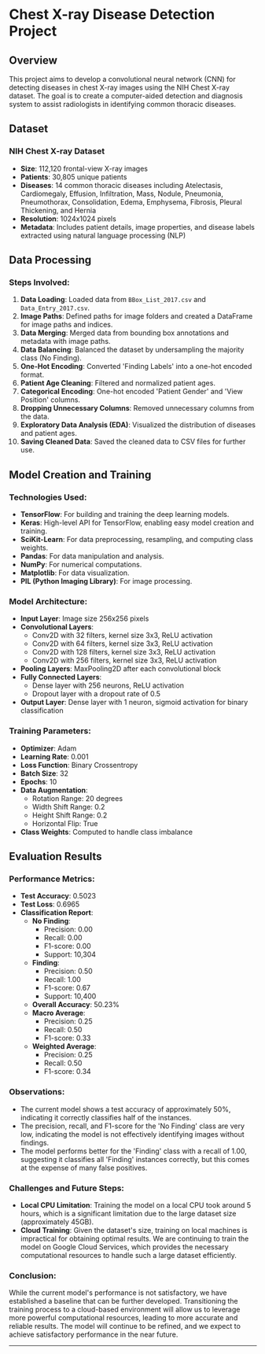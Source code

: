 # Chest X-ray Disease Detection Project

## Overview

This project aims to develop a convolutional neural network (CNN) for detecting diseases in chest X-ray images using the NIH Chest X-ray dataset. The goal is to create a computer-aided detection and diagnosis system to assist radiologists in identifying common thoracic diseases.

## Dataset

### NIH Chest X-ray Dataset
- **Size**: 112,120 frontal-view X-ray images
- **Patients**: 30,805 unique patients
- **Diseases**: 14 common thoracic diseases including Atelectasis, Cardiomegaly, Effusion, Infiltration, Mass, Nodule, Pneumonia, Pneumothorax, Consolidation, Edema, Emphysema, Fibrosis, Pleural Thickening, and Hernia
- **Resolution**: 1024x1024 pixels
- **Metadata**: Includes patient details, image properties, and disease labels extracted using natural language processing (NLP)

## Data Processing

### Steps Involved:
1. **Data Loading**: Loaded data from `BBox_List_2017.csv` and `Data_Entry_2017.csv`.
2. **Image Paths**: Defined paths for image folders and created a DataFrame for image paths and indices.
3. **Data Merging**: Merged data from bounding box annotations and metadata with image paths.
4. **Data Balancing**: Balanced the dataset by undersampling the majority class (No Finding).
5. **One-Hot Encoding**: Converted 'Finding Labels' into a one-hot encoded format.
6. **Patient Age Cleaning**: Filtered and normalized patient ages.
7. **Categorical Encoding**: One-hot encoded 'Patient Gender' and 'View Position' columns.
8. **Dropping Unnecessary Columns**: Removed unnecessary columns from the data.
9. **Exploratory Data Analysis (EDA)**: Visualized the distribution of diseases and patient ages.
10. **Saving Cleaned Data**: Saved the cleaned data to CSV files for further use.

## Model Creation and Training

### Technologies Used:
- **TensorFlow**: For building and training the deep learning models.
- **Keras**: High-level API for TensorFlow, enabling easy model creation and training.
- **SciKit-Learn**: For data preprocessing, resampling, and computing class weights.
- **Pandas**: For data manipulation and analysis.
- **NumPy**: For numerical computations.
- **Matplotlib**: For data visualization.
- **PIL (Python Imaging Library)**: For image processing.

### Model Architecture:
- **Input Layer**: Image size 256x256 pixels
- **Convolutional Layers**:
  - Conv2D with 32 filters, kernel size 3x3, ReLU activation
  - Conv2D with 64 filters, kernel size 3x3, ReLU activation
  - Conv2D with 128 filters, kernel size 3x3, ReLU activation
  - Conv2D with 256 filters, kernel size 3x3, ReLU activation
- **Pooling Layers**: MaxPooling2D after each convolutional block
- **Fully Connected Layers**:
  - Dense layer with 256 neurons, ReLU activation
  - Dropout layer with a dropout rate of 0.5
- **Output Layer**: Dense layer with 1 neuron, sigmoid activation for binary classification

### Training Parameters:
- **Optimizer**: Adam
- **Learning Rate**: 0.001
- **Loss Function**: Binary Crossentropy
- **Batch Size**: 32
- **Epochs**: 10
- **Data Augmentation**: 
  - Rotation Range: 20 degrees
  - Width Shift Range: 0.2
  - Height Shift Range: 0.2
  - Horizontal Flip: True
- **Class Weights**: Computed to handle class imbalance

## Evaluation Results

### Performance Metrics:
- **Test Accuracy**: 0.5023
- **Test Loss**: 0.6965
- **Classification Report**:
  - **No Finding**:
    - Precision: 0.00
    - Recall: 0.00
    - F1-score: 0.00
    - Support: 10,304
  - **Finding**:
    - Precision: 0.50
    - Recall: 1.00
    - F1-score: 0.67
    - Support: 10,400
  - **Overall Accuracy**: 50.23%
  - **Macro Average**:
    - Precision: 0.25
    - Recall: 0.50
    - F1-score: 0.33
  - **Weighted Average**:
    - Precision: 0.25
    - Recall: 0.50
    - F1-score: 0.34

### Observations:
- The current model shows a test accuracy of approximately 50%, indicating it correctly classifies half of the instances.
- The precision, recall, and F1-score for the 'No Finding' class are very low, indicating the model is not effectively identifying images without findings.
- The model performs better for the 'Finding' class with a recall of 1.00, suggesting it classifies all 'Finding' instances correctly, but this comes at the expense of many false positives.

### Challenges and Future Steps:
- **Local CPU Limitation**: Training the model on a local CPU took around 5 hours, which is a significant limitation due to the large dataset size (approximately 45GB).
- **Cloud Training**: Given the dataset's size, training on local machines is impractical for obtaining optimal results. We are continuing to train the model on Google Cloud Services, which provides the necessary computational resources to handle such a large dataset efficiently.

### Conclusion:
While the current model's performance is not satisfactory, we have established a baseline that can be further developed. Transitioning the training process to a cloud-based environment will allow us to leverage more powerful computational resources, leading to more accurate and reliable results. The model will continue to be refined, and we expect to achieve satisfactory performance in the near future.

---
